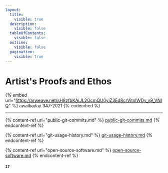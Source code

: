 ```yaml
---
layout:
  title:
    visible: true
  description:
    visible: false
  tableOfContents:
    visible: false
  outline:
    visible: false
  pagination:
    visible: true
---
```


# Artist's Proofs and Ethos

{% embed url="https://arweave.net/sH8zfbKAiJL2OcmQU0yiZ3Ed8crVitoIWDv_v9_VNIQ" %}
awalkaday 347-2021
{% endembed %}

***

{% content-ref url="public-git-commits.md" %}
[public-git-commits.md](public-git-commits.md)
{% endcontent-ref %}

{% content-ref url="git-usage-history.md" %}
[git-usage-history.md](git-usage-history.md)
{% endcontent-ref %}

{% content-ref url="open-source-software.md" %}
[open-source-software.md](open-source-software.md)
{% endcontent-ref %}

#### `17`
